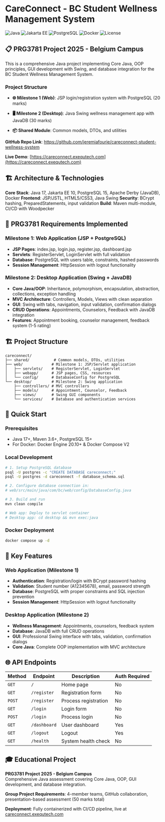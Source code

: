 # CareConnect - BC Student Wellness Management System

![Java](https://img.shields.io/badge/Java-17-orange) ![Jakarta EE](https://img.shields.io/badge/Jakarta%20EE-10-blue) ![PostgreSQL](https://img.shields.io/badge/PostgreSQL-15-blue) ![Docker](https://img.shields.io/badge/Docker-Ready-blue) ![License](https://img.shields.io/badge/License-Educational-green)

## 📋 PRG3781 Project 2025 - Belgium Campus

This is a comprehensive Java project implementing Core Java, OOP principles, GUI development with Swing, and database integration for the BC Student Wellness Management System.

### Project Structure

- **🌐 Milestone 1 (Web)**: JSP login/registration system with PostgreSQL (20 marks)
- **🖥️ Milestone 2 (Desktop)**: Java Swing wellness management app with JavaDB (30 marks)

- **📦 Shared Module**: Common models, DTOs, and utilities
  
**GitHub Repo Link**: https://github.com/jeremiafourie/careconnect-student-wellness-system

**Live Demo**: [https://careconnect.exequtech.com](https://careconnect.exequtech.com)

## 🏗️ Architecture & Technologies

**Core Stack**: Java 17, Jakarta EE 10, PostgreSQL 15, Apache Derby (JavaDB), Docker
**Frontend**: JSP/JSTL, HTML5/CSS3, Java Swing
**Security**: BCrypt hashing, PreparedStatements, input validation
**Build**: Maven multi-module, CI/CD with Woodpecker

## 🎯 PRG3781 Requirements Implemented

### Milestone 1: Web Application (JSP + PostgreSQL)

- **JSP Pages**: index.jsp, login.jsp, register.jsp, dashboard.jsp
- **Servlets**: RegisterServlet, LoginServlet with full validation
- **Database**: PostgreSQL with users table, constraints, hashed passwords
- **Session Management**: HttpSession with logout functionality

### Milestone 2: Desktop Application (Swing + JavaDB)

- **Core Java/OOP**: Inheritance, polymorphism, encapsulation, abstraction, collections, exception handling
- **MVC Architecture**: Controllers, Models, Views with clean separation
- **GUI**: Swing with tabs, navigation, input validation, confirmation dialogs
- **CRUD Operations**: Appointments, Counselors, Feedback with JavaDB integration
- **Features**: Appointment booking, counselor management, feedback system (1-5 rating)

## 🏗️ Project Structure

```
careconnect/
├── shared/           # Common models, DTOs, utilities
├── web/             # Milestone 1: JSP/Servlet application
│   ├── servlets/    # RegisterServlet, LoginServlet
│   ├── webapp/      # JSP pages, CSS, resources
│   └── config/      # DatabaseConfig for PostgreSQL
└── desktop/         # Milestone 2: Swing application
    ├── controllers/ # MVC controllers
    ├── models/      # Appointment, Counselor, Feedback
    ├── views/       # Swing GUI components
    └── services/    # Database and authentication services
```

## 🚀 Quick Start

### Prerequisites

- Java 17+, Maven 3.6+, PostgreSQL 15+
- For Docker: Docker Engine 20.10+ & Docker Compose V2

### Local Development

```bash
# 1. Setup PostgreSQL database
psql -U postgres -c "CREATE DATABASE careconnect;"
psql -U postgres -d careconnect -f database_schema.sql

# 2. Configure database connection in:
# web/src/main/java/com/bc/web/config/DatabaseConfig.java

# 3. Build and run
mvn clean compile

# Web app: Deploy to servlet container
# Desktop app: cd desktop && mvn exec:java
```

### Docker Deployment

```bash
docker compose up -d
```

## 🔧 Key Features

### Web Application (Milestone 1)

- **Authentication**: Registration/login with BCrypt password hashing
- **Validation**: Student number (A12345678), email, password strength
- **Database**: PostgreSQL with proper constraints and SQL injection prevention
- **Session Management**: HttpSession with logout functionality

### Desktop Application (Milestone 2)

- **Wellness Management**: Appointments, counselors, feedback system
- **Database**: JavaDB with full CRUD operations
- **GUI**: Professional Swing interface with tabs, validation, confirmation dialogs
- **Core Java**: Complete OOP implementation with MVC architecture

## 🌐 API Endpoints

| Method | Endpoint     | Description          | Auth Required |
| ------ | ------------ | -------------------- | ------------- |
| `GET`  | `/`          | Home page            | No            |
| `GET`  | `/register`  | Registration form    | No            |
| `POST` | `/register`  | Process registration | No            |
| `GET`  | `/login`     | Login form           | No            |
| `POST` | `/login`     | Process login        | No            |
| `GET`  | `/dashboard` | User dashboard       | Yes           |
| `GET`  | `/logout`    | Logout               | Yes           |
| `GET`  | `/health`    | System health check  | No            |

## 🎓 Educational Project

**PRG3781 Project 2025 - Belgium Campus**  
Comprehensive Java assessment covering Core Java, OOP, GUI development, and database integration.

**Group Project Requirements**: 4-member teams, GitHub collaboration, presentation-based assessment (50 marks total)

**Deployment**: Fully containerized with CI/CD pipeline, live at [careconnect.exequtech.com](https://careconnect.exequtech.com)
